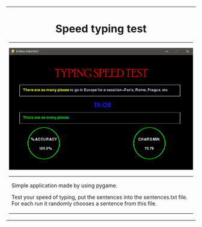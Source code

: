 <table align="center"><tr><td align="center" width="9999">
<h1> Speed typing test </h1>

***

![GitHub Logo](img/screenshot.png)
<table align="center"><tr><td align="left" width="9999">

Simple application made by using pygame.

Test your speed of typing, put the sentences into the sentences.txt file. For each run it randomly chooses a sentence from this file.